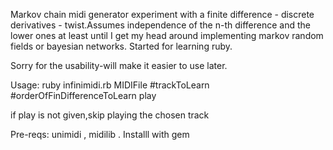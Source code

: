 Markov chain midi generator experiment with a finite difference - discrete derivatives - twist.Assumes independence of the n-th difference and the lower ones at least until I get my head around implementing markov random fields or bayesian networks.
Started for learning ruby.

Sorry for the usability-will make it easier to use later.

Usage:
ruby infinimidi.rb MIDIFile #trackToLearn #orderOfFinDifferenceToLearn play

if play is not given,skip playing the chosen track

Pre-reqs: unimidi , midilib . Installl with gem